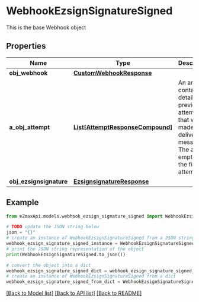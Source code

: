 # WebhookEzsignSignatureSigned

This is the base Webhook object

## Properties

Name | Type | Description | Notes
------------ | ------------- | ------------- | -------------
**obj_webhook** | [**CustomWebhookResponse**](CustomWebhookResponse.md) |  | 
**a_obj_attempt** | [**List[AttemptResponseCompound]**](AttemptResponse.md) | An array containing details of previous attempts that were made to deliver the message. The array is empty if it&#39;s the first attempt. | 
**obj_ezsignsignature** | [**EzsignsignatureResponse**](EzsignsignatureResponse.md) |  | 

## Example

```python
from eZmaxApi.models.webhook_ezsign_signature_signed import WebhookEzsignSignatureSigned

# TODO update the JSON string below
json = "{}"
# create an instance of WebhookEzsignSignatureSigned from a JSON string
webhook_ezsign_signature_signed_instance = WebhookEzsignSignatureSigned.from_json(json)
# print the JSON string representation of the object
print(WebhookEzsignSignatureSigned.to_json())

# convert the object into a dict
webhook_ezsign_signature_signed_dict = webhook_ezsign_signature_signed_instance.to_dict()
# create an instance of WebhookEzsignSignatureSigned from a dict
webhook_ezsign_signature_signed_from_dict = WebhookEzsignSignatureSigned.from_dict(webhook_ezsign_signature_signed_dict)
```
[[Back to Model list]](../README.md#documentation-for-models) [[Back to API list]](../README.md#documentation-for-api-endpoints) [[Back to README]](../README.md)


